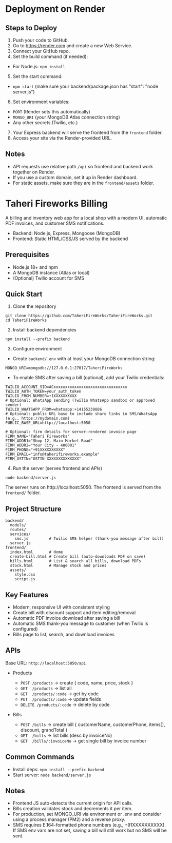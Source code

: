 # Deployment on Render

## Steps to Deploy

1. Push your code to GitHub.
2. Go to https://render.com and create a new Web Service.
3. Connect your GitHub repo.
4. Set the build command (if needed):
  - For Node.js: `npm install`
5. Set the start command:
  - `npm start` (make sure your backend/package.json has "start": "node server.js")
6. Set environment variables:
  - `PORT` (Render sets this automatically)
  - `MONGO_URI` (your MongoDB Atlas connection string)
  - Any other secrets (Twilio, etc.)
7. Your Express backend will serve the frontend from the `frontend` folder.
8. Access your site via the Render-provided URL.

## Notes
- API requests use relative path `/api` so frontend and backend work together on Render.
- If you use a custom domain, set it up in Render dashboard.
- For static assets, make sure they are in the `frontend/assets` folder.
# Taheri Fireworks Billing

A billing and inventory web app for a local shop with a modern UI, automatic PDF invoices, and customer SMS notifications.

- Backend: Node.js, Express, Mongoose (MongoDB)
- Frontend: Static HTML/CSS/JS served by the backend

## Prerequisites
- Node.js 18+ and npm
- A MongoDB instance (Atlas or local)
- (Optional) Twilio account for SMS

## Quick Start

1) Clone the repository
```
git clone https://github.com/TaheriFireWorks/TaheriFireWorks.git
cd TaheriFireWorks
```

2) Install backend dependencies
```
npm install --prefix backend
```

3) Configure environment
- Create `backend/.env` with at least your MongoDB connection string:
```
MONGO_URI=mongodb://127.0.0.1:27017/TaheriFireWorks
```
- To enable SMS after saving a bill (optional), add your Twilio credentials:
```
TWILIO_ACCOUNT_SID=ACxxxxxxxxxxxxxxxxxxxxxxxxxxxxxxxx
TWILIO_AUTH_TOKEN=your_auth_token
TWILIO_FROM_NUMBER=+1XXXXXXXXXX
# Optional: WhatsApp sending (Twilio WhatsApp sandbox or approved sender)
TWILIO_WHATSAPP_FROM=whatsapp:+14155238886
# Optional: public URL base to include share links in SMS/WhatsApp (e.g., https://mydomain.com)
PUBLIC_BASE_URL=http://localhost:5050

# Optional: firm details for server-rendered invoice page
FIRM_NAME="Taheri Fireworks"
FIRM_ADDR1="Shop 12, Main Market Road"
FIRM_ADDR2="Your City - 400001"
FIRM_PHONE="+91XXXXXXXXXX"
FIRM_EMAIL="info@taherifireworks.example"
FIRM_GSTIN="GSTIN-XXXXXXXXXXXXXX"
```

4) Run the server (serves frontend and APIs)
```
node backend/server.js
```
The server runs on http://localhost:5050. The frontend is served from the `frontend/` folder.

## Project Structure
```
backend/
  models/
  routes/
  services/
    sms.js         # Twilio SMS helper (thank-you message after bill)
  server.js
frontend/
  index.html       # Home
  create-bill.html # Create bill (auto-downloads PDF on save)
  bills.html       # List & search all bills, download PDFs
  stock.html       # Manage stock and prices
  assets/
    style.css
    script.js
```

## Key Features
- Modern, responsive UI with consistent styling
- Create bill with discount support and item editing/removal
- Automatic PDF invoice download after saving a bill
- Automatic SMS thank-you message to customer (when Twilio is configured)
- Bills page to list, search, and download invoices

## APIs
Base URL: `http://localhost:5050/api`

- Products
  - `POST /products`  → create { code, name, price, stock }
  - `GET  /products`  → list all
  - `GET  /products/:code` → get by code
  - `PUT  /products/:code` → update fields
  - `DELETE /products/:code` → delete by code

- Bills
  - `POST /bills` → create bill { customerName, customerPhone, items[], discount, grandTotal }
  - `GET  /bills` → list bills (desc by invoiceNo)
  - `GET  /bills/:invoiceNo` → get single bill by invoice number

## Common Commands
- Install deps: `npm install --prefix backend`
- Start server: `node backend/server.js`

## Notes
- Frontend JS auto-detects the current origin for API calls.
- Bills creation validates stock and decrements it per item.
- For production, set MONGO_URI via environment or .env and consider using a process manager (PM2) and a reverse proxy.
- SMS requires E.164-formatted phone numbers (e.g., +91XXXXXXXXXX). If SMS env vars are not set, saving a bill will still work but no SMS will be sent.
